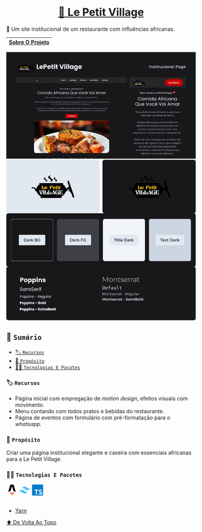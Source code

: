 <div align="center">

   # [🦐 Le Petit Village](https://lepetitvillage.com.br/) <!-- omit in toc --> 

</div>

🦐 Um site institucional de um restaurante com influências africanas.

<div align="center">

   | [Sobre O Projeto](https://evonofy.notion.site/Le-Petit-Village-Sobre-O-Projeto-bc156052ff7a48f4aa6c54d357f1a768?pvs=4) | 
   | ---------------------------------------------------------------------------------------------------------------------- |

</div>

<div align="center">

   ![Capa Do Projeto](assets/ProjectCoverTemplate.png)
   ![Logo, Cores E Tipografia](assets/LogoColorsAndTypography.png)

</div>

## 📖 `Sumário` <!-- omit in toc -->

- [🏷️ `Recursos`](#️-recursos)
- [📜 `Propósito`](#-propósito)
- [👨‍💻 `Tecnologias E Pacotes`](#-tecnologias-e-pacotes)

### 🏷️ `Recursos`
- Página inicial com empregação de *motion design*, efeitos visuais com movimento.
- Menu contando com todos pratos e bebidas do restaurante.
- Página de eventos com formulário com pré-formatação para o *whatsapp*.

### 📜 `Propósito`
Criar uma página institucional elegante e caseira com essenciais africanas para a Le Petit Village.

### 👨‍💻 `Tecnologias E Pacotes`

<div  style="display: block"> 
   <a target="_blank" href=""><img align="center" alt="Astro" height="30" width="30" src="../.github/assets/Astro.png"></a>
   <a target="_blank" href="https://tailwindcss.com/"><img align="center" alt="JS" height="30" width="30" src="https://raw.githubusercontent.com/devicons/devicon/master/icons/tailwindcss/tailwindcss-plain.svg"></a>
   <a target="_blank" href="https://www.typescriptlang.org/"><img align="center" alt="TS" height="30" width="30" src="https://raw.githubusercontent.com/devicons/devicon/master/icons/typescript/typescript-plain.svg"></a>
</div>

<br>

- [Yarn](https://yarnpkg.com/)

[⬆ De Volta Ao Topo](#-le-petit-village)